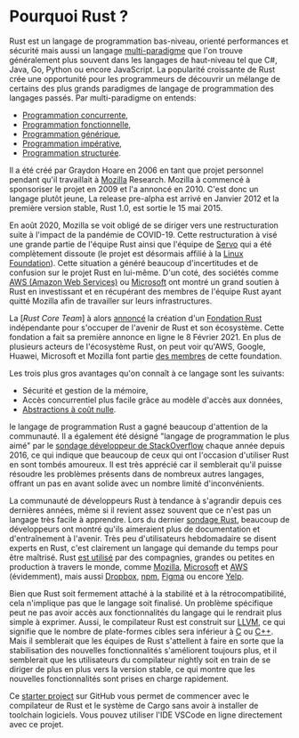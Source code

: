 # Pourquoi Rust ?

Rust est un langage de programmation bas-niveau, orienté performances et sécurité mais aussi un langage [multi-paradigme](https://en.wikipedia.org/wiki/Programming_paradigm) que l'on trouve généralement plus souvent dans les langages de haut-niveau tel que C#, Java, Go, Python ou encore JavaScript.
La popularité croissante de Rust crée une opportunité pour les programmeurs de découvrir un mélange de certains des plus grands paradigmes de langage de programmation des langages passés.
Par multi-paradigme on entends:

* [Programmation concurrente](https://en.wikipedia.org/wiki/Concurrent_computing),
* [Programmation fonctionnelle](https://en.wikipedia.org/wiki/Functional_programming),
* [Programmation générique](https://en.wikipedia.org/wiki/Generic_programming),
* [Programmation impérative](https://en.wikipedia.org/wiki/Imperative_programming),
* [Programmation structurée](https://en.wikipedia.org/wiki/Structured_programming).

Il a été créé par Graydon Hoare en 2006 en tant que projet personnel pendant qu'il travaillait à [Mozilla](https://research.mozilla.org/) Research.
Mozilla à commencé à sponsoriser le projet en 2009 et l'a annoncé en 2010.
C'est donc un langage plutôt jeune, La release pre-alpha est arrivé en Janvier 2012 et la première version stable, Rust 1.0, est sortie le 15 mai 2015.

En août 2020, Mozilla se voit obligé de se diriger vers une restructuration suite à l'impact de la pandémie de COVID-19.
Cette restructuration à visé une grande partie de l'équipe Rust ainsi que l'équipe de [Servo](https://servo.org/) qui a été complètement dissoute (le projet est désormais affilié à la [Linux Foundation](https://www.linuxfoundation.org/)).
Cette situation a généré beaucoup d'incertitudes et de confusion sur le projet Rust en lui-même.
D'un coté, des sociétés comme [AWS (Amazon Web Services)](https://aws.amazon.com/blogs/opensource/aws-sponsorship-of-the-rust-project/) ou [Microsoft](https://www.zdnet.com/article/microsoft-to-explore-using-rust/) ont montré un grand soutien à Rust en investissant et en récupérant des membres de l'équipe Rust ayant quitté Mozilla afin de travailler sur leurs infrastructures.

La [*Rust Core Team*] à alors [annoncé](https://blog.rust-lang.org/2020/08/18/laying-the-foundation-for-rusts-future.html?ref=hvper.com) la création d'un [Fondation Rust](https://foundation.rust-lang.org/) indépendante pour s'occuper de l'avenir de Rust et son écosystème.
Cette fondation a fait sa première annonce en ligne le 8 Février 2021.
En plus de plusieurs acteurs de l'écosystème Rust, on peut voir qu'AWS, Google, Huawei, Microsoft et Mozilla font partie [des membres](https://foundation.rust-lang.org/members/) de cette foundation.

Les trois plus gros avantages qu'on connaît à ce langage sont les suivants:

* Sécurité et gestion de la mémoire,
* Accès concurrentiel plus facile grâce au modèle d'accès aux données,
* [Abstractions à coût nulle](https://carette.xyz/posts/zero_cost_abstraction/).

le langage de programmation Rust a gagné beaucoup d'attention de la communauté.
Il a également été désigné "langage de programmation le plus aimé" par le [sondage développeur de StackOverflow](https://insights.stackoverflow.com/survey/2020#technology-most-loved-dreaded-and-wanted-languages-loved) chaque année depuis 2016, ce qui indique que beaucoup de ceux qui ont l'occasion d'utiliser Rust en sont tombés amoureux.
Il est très apprécié car il semblerait qu'il puisse résoudre les problèmes présents dans de nombreux autres langages, offrant un pas en avant solide avec un nombre limité d'inconvénients.

La communauté de développeurs Rust à tendance à s'agrandir depuis ces dernières années, même si il revient assez souvent que ce n'est pas un langage très facile à apprendre.
Lors du dernier [sondage Rust](https://blog.rust-lang.org/2020/12/16/rust-survey-2020.html), beaucoup de développeurs ont montré qu'ils aimeraient plus de documentation et d'entraînement à l'avenir.
Très peu d'utilisateurs hebdomadaire se disent experts en Rust, c'est clairement un langage qui demande du temps pour être maîtrisé.
Rust [est utilisé](https://www.rust-lang.org/production) par des compagnies, grandes ou petites en production à travers le monde, comme [Mozilla](https://blog.mozilla.org/blog/2021/02/08/mozilla-welcomes-the-rust-foundation/), [Microsoft](https://medium.com/the-innovation/how-microsoft-is-adopting-rust-e0f8816566ba) et [AWS](https://aws.amazon.com/blogs/opensource/aws-sponsorship-of-the-rust-project/) (évidemment), mais aussi [Dropbox](https://www.wired.com/2016/03/epic-story-dropboxs-exodus-amazon-cloud-empire/), [npm](https://www.rust-lang.org/static/pdfs/Rust-npm-Whitepaper.pdf), [Figma](https://www.figma.com/blog/rust-in-production-at-figma/) ou encore [Yelp](https://www.youtube.com/watch?v=u6ZbF4apABk).

Bien que Rust soit fermement attaché à la stabilité et à la rétrocompatibilité, cela n'implique pas que le langage soit finalisé.
Un problème spécifique peut ne pas avoir accès aux fonctionnalités du langage qui le rendrait plus simple à exprimer.
Aussi, le compilateur Rust est construit sur [LLVM](https://llvm.org/), ce qui signifie que le nombre de plate-formes cibles sera inférieur à [C](https://en.wikipedia.org/wiki/C_%28programming_language%29) ou [C++](https://en.wikipedia.org/wiki/C%2B%2B).
Mais il semblerait que les équipes de Rust s'attellent à faire en sorte que la stabilisation des nouvelles fonctionnalités s'améliorent toujours plus, et il semblerait que les utilisateurs du compilateur nightly soit en train de se diriger de plus en plus vers la version stable, ce qui montre que les nouvelles fonctionnalités sont prises en charge rapidement.

Ce [starter project](https://github.com/second-state/learn-rust-with-github-actions) sur GitHub vous permet de commencer avec le compilateur de Rust et le système de Cargo sans avoir à installer de toolchain logiciels.
Vous pouvez utiliser l'IDE VSCode en ligne directement avec ce projet.
